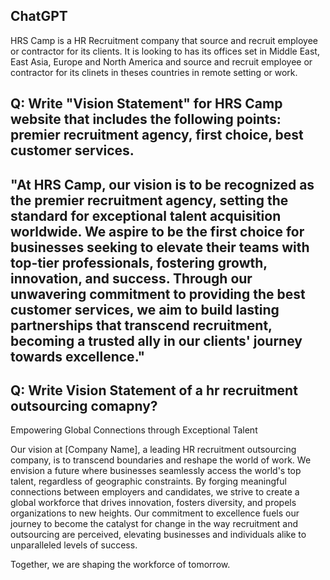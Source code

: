 ## ChatGPT

HRS Camp is a HR Recruitment company that source and recruit employee or contractor for its clients. It is looking to has its offices set in Middle East, East Asia, Europe and North America and source and recruit employee or contractor for its clinets in theses countries in remote setting or work. 

## Q: Write "Vision Statement" for HRS Camp website that includes the following points: premier recruitment agency, first choice, best customer services.

"At HRS Camp, our vision is to be recognized as the premier recruitment agency, setting the standard for exceptional talent acquisition worldwide. We aspire to be the first choice for businesses seeking to elevate their teams with top-tier professionals, fostering growth, innovation, and success. Through our unwavering commitment to providing the best customer services, we aim to build lasting partnerships that transcend recruitment, becoming a trusted ally in our clients' journey towards excellence."
---
## Q: Write Vision Statement of a hr recruitment outsourcing comapny?

Empowering Global Connections through Exceptional Talent

Our vision at [Company Name], a leading HR recruitment outsourcing company, is to transcend boundaries and reshape the world of work. We envision a future where businesses seamlessly access the world's top talent, regardless of geographic constraints. By forging meaningful connections between employers and candidates, we strive to create a global workforce that drives innovation, fosters diversity, and propels organizations to new heights. Our commitment to excellence fuels our journey to become the catalyst for change in the way recruitment and outsourcing are perceived, elevating businesses and individuals alike to unparalleled levels of success.

Together, we are shaping the workforce of tomorrow.